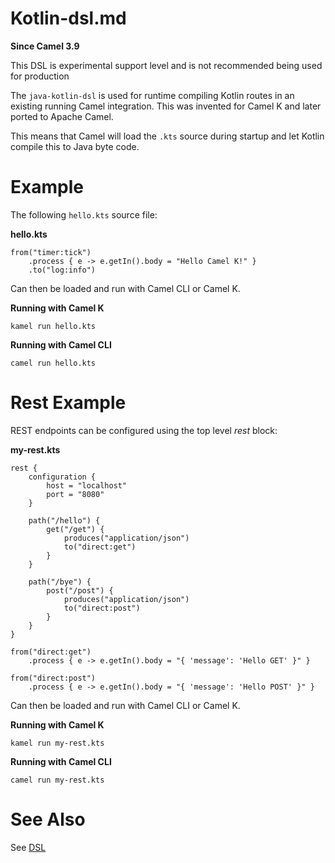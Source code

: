 # Kotlin-dsl.md

**Since Camel 3.9**

This DSL is experimental support level and is not recommended being used
for production

The `java-kotlin-dsl` is used for runtime compiling Kotlin routes in an
existing running Camel integration. This was invented for Camel K and
later ported to Apache Camel.

This means that Camel will load the `.kts` source during startup and let
Kotlin compile this to Java byte code.

# Example

The following `hello.kts` source file:

**hello.kts**

    from("timer:tick")
        .process { e -> e.getIn().body = "Hello Camel K!" }
        .to("log:info")

Can then be loaded and run with Camel CLI or Camel K.

**Running with Camel K**

    kamel run hello.kts

**Running with Camel CLI**

    camel run hello.kts

# Rest Example

REST endpoints can be configured using the top level *rest* block:

**my-rest.kts**

    rest {
        configuration {
            host = "localhost"
            port = "8080"
        }
    
        path("/hello") {
            get("/get") {
                produces("application/json")
                to("direct:get")
            }
        }
    
        path("/bye") {
            post("/post") {
                produces("application/json")
                to("direct:post")
            }
        }
    }
    
    from("direct:get")
        .process { e -> e.getIn().body = "{ 'message': 'Hello GET' }" }
    
    from("direct:post")
        .process { e -> e.getIn().body = "{ 'message': 'Hello POST' }" }

Can then be loaded and run with Camel CLI or Camel K.

**Running with Camel K**

    kamel run my-rest.kts

**Running with Camel CLI**

    camel run my-rest.kts

# See Also

See [DSL](#manual:ROOT:dsl.adoc)
